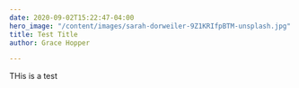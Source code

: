 ```yaml
---
date: 2020-09-02T15:22:47-04:00
hero_image: "/content/images/sarah-dorweiler-9Z1KRIfpBTM-unsplash.jpg"
title: Test Title
author: Grace Hopper

---
```

THis is a test